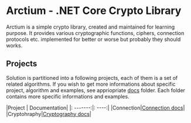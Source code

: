 # Arctium - .NET Core Crypto Library
Arctium is a simple crypto library, created and maintained for learning purpose. 
It provides various cryptographic functions, ciphers, connection protocols etc. implemented for better or worse but probably they should works.

## Projects
Solution is partitioned into  a following projects, each of them is a set of related algorithms. If you wish to get more informations about specific project, algorithm and examples, see appriopriate [docs] folder. Each folder contains more specific informations and examples.

|Project      |          Documentation|
|:    -------:|:                 ----:|
|Connection|[Connection docs]|
|Cryptohraphy|[Cryptography docs]|

[docs]:<docs/>
[Connection docs]:<docs/Connection>
[Cryptography docs]:<docs/Cryptohraphy>

